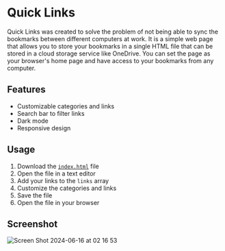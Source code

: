 # Quick Links

Quick Links was created to solve the problem of not being able to sync the bookmarks between different computers at work. It is a simple web page that allows you to store your bookmarks in a single HTML file that can be stored in a cloud storage service like OneDrive. You can set the page as your browser's home page and have access to your bookmarks from any computer.

## Features

-   Customizable categories and links
-   Search bar to filter links
-   Dark mode
-   Responsive design

## Usage

1. Download the [`index.html`](https://raw.githubusercontent.com/andrejarrell/quick-links/main/index.html) file
2. Open the file in a text editor
3. Add your links to the `links` array
4. Customize the categories and links
5. Save the file
6. Open the file in your browser

## Screenshot

![Screen Shot 2024-06-16 at 02 16 53](https://github.com/andrejarrell/quick-links/assets/33952641/b4421ed5-28aa-4ed8-a424-3c704b3ea990)
